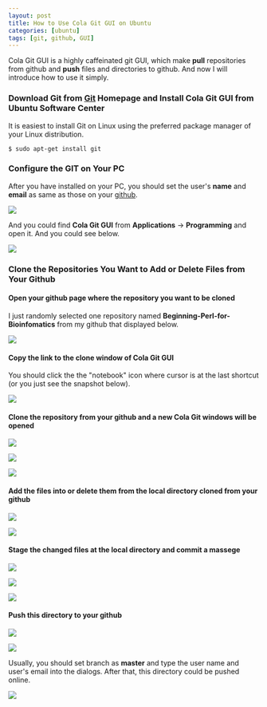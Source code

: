 ```yaml
---
layout: post
title: How to Use Cola Git GUI on Ubuntu
categories: [ubuntu]
tags: [git, github, GUI]
---
```


Cola Git GUI is a highly caffeinated git GUI, which make **pull** repositories from github and **push** files and directories to github. And now I will introduce how to use it simply.

### Download Git from [Git](http://git-scm.com/download) Homepage and Install **Cola Git GUI** from **Ubuntu Software Center**

It is easiest to install Git on Linux using the preferred package manager of your Linux distribution.

```
$ sudo apt-get install git
```
### Configure the GIT on Your PC

After you have installed on your PC, you should set the user's **name** and **email** as same as those on your [github](https://github.com).

![](http://i.imgur.com/YszI0vW.png)

And you could find **Cola Git GUI** from **Applications** -> **Programming** and open it. And you could see below.

![](http://i.imgur.com/XE09q4E.png)

### Clone the Repositories You Want to Add or Delete Files from Your Github

#### Open your github page where the repository you want to be cloned

I just randomly selected one repository named **Beginning-Perl-for-Bioinfomatics** from my github that displayed below.

![](http://i.imgur.com/afnl3XO.png)

#### Copy the link to the clone window of Cola Git GUI

You should click the the "notebook" icon where cursor is at the last shortcut (or you just see the snapshot below).

![](http://i.imgur.com/IHkIF5M.png)

#### Clone the repository from your github and a new Cola Git windows will be opened

![](http://i.imgur.com/ltoYvdz.png)

![](http://i.imgur.com/cpma5rC.png)

![](http://i.imgur.com/gppFkjB.png)

#### Add the files into or delete them from the local directory cloned from your github

![](http://i.imgur.com/zmvqgrO.png)

![](http://i.imgur.com/zmvqgrO.png)

#### Stage the changed files at the local directory and commit a massege

![](http://i.imgur.com/iks63Uc.png)

![](http://i.imgur.com/FBxW17V.png)

![](http://i.imgur.com/t0XdUis.png)

#### Push this directory to your github 

![](http://i.imgur.com/Ncaac3I.png)

![](http://i.imgur.com/B6s7VEs.png)

Usually, you should set branch as **master** and type the user name and user's email into the dialogs. After that, this directory could be pushed online.

![](http://i.imgur.com/4mbmW49.png)


